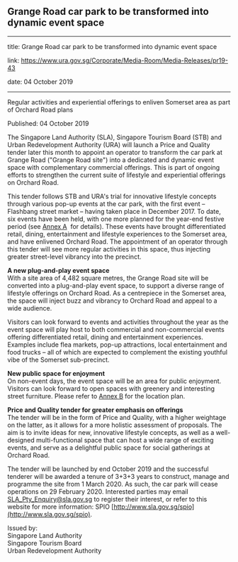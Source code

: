 ## Grange Road car park to be transformed into dynamic event space

---

title: Grange Road car park to be transformed into dynamic event space

link: https://www.ura.gov.sg/Corporate/Media-Room/Media-Releases/pr19-43

date: 04 October 2019

---

Regular activities and experiential offerings to enliven Somerset area as part of Orchard Road plans

Published: 04 October 2019

The Singapore Land Authority (SLA), Singapore Tourism Board (STB) and Urban Redevelopment Authority (URA) will launch a Price and Quality tender later this month to appoint an operator to transform the car park at Grange Road ("Grange Road site") into a dedicated and dynamic event space with complementary commercial offerings. This is part of ongoing efforts to strengthen the current suite of lifestyle and experiential offerings on Orchard Road.

This tender follows STB and URA's trial for innovative lifestyle concepts through various pop-up events at the car park, with the first event – Flashbang street market – having taken place in December 2017. To date, six events have been held, with one more planned for the year-end festive period (see [Annex A](https://www.ura.gov.sg/-/media/Corporate/Media-Room/2019/Oct/pr19-43a.pdf)  for details). These events have brought differentiated retail, dining, entertainment and lifestyle experiences to the Somerset area, and have enlivened Orchard Road. The appointment of an operator through this tender will see more regular activities in this space, thus injecting greater street-level vibrancy into the precinct.

**A new plug-and-play event space**  
With a site area of 4,482 square metres, the Grange Road site will be converted into a plug-and-play event space, to support a diverse range of lifestyle offerings on Orchard Road. As a centrepiece in the Somerset area, the space will inject buzz and vibrancy to Orchard Road and appeal to a wide audience.

Visitors can look forward to events and activities throughout the year as the event space will play host to both commercial and non-commercial events offering differentiated retail, dining and entertainment experiences. Examples include flea markets, pop-up attractions, local entertainment and food trucks – all of which are expected to complement the existing youthful vibe of the Somerset sub-precinct.

**New public space for enjoyment**  
On non-event days, the event space will be an area for public enjoyment. Visitors can look forward to open spaces with greenery and interesting street furniture. Please refer to [Annex B](https://www.ura.gov.sg/-/media/Corporate/Media-Room/2019/Oct/pr19-43b.pdf) for the location plan.

**Price and Quality tender for greater emphasis on offerings**  
The tender will be in the form of Price and Quality, with a higher weightage on the latter, as it allows for a more holistic assessment of proposals. The aim is to invite ideas for new, innovative lifestyle concepts, as well as a well-designed multi-functional space that can host a wide range of exciting events, and serve as a delightful public space for social gatherings at Orchard Road.

The tender will be launched by end October 2019 and the successful tenderer will be awarded a tenure of 3+3+3 years to construct, manage and programme the site from 1 March 2020. As such, the car park will cease operations on 29 February 2020. Interested parties may email [SLA_Pty_Enquiry@sla.gov.sg](https://www.ura.gov.sgmailto:SLA_Pty_Enquiry@sla.gov.sg) to register their interest, or refer to this website for more information: SPIO [http://www.sla.gov.sg/spio](http://www.sla.gov.sg/spio).

Issued by:  
Singapore Land Authority  
Singapore Tourism Board  
Urban Redevelopment Authority
